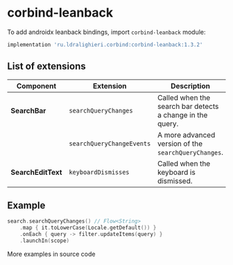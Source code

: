 ﻿
# corbind-leanback

To add androidx leanback bindings, import `corbind-leanback` module:

```groovy
implementation 'ru.ldralighieri.corbind:corbind-leanback:1.3.2'
```

## List of extensions

Component | Extension | Description
--|---|--
**SearchBar** | `searchQueryChanges` | Called when the search bar detects a change in the query.
              | `searchQueryChangeEvents` | A more advanced version of the `searchQueryChanges`.
**SearchEditText** | `keyboardDismisses` | Called when the keyboard is dismissed.


## Example

```kotlin
search.searchQueryChanges() // Flow<String>
    .map { it.toLowerCase(Locale.getDefault()) }
    .onEach { query -> filter.updateItems(query) }
    .launchIn(scope)
```

More examples in source code
